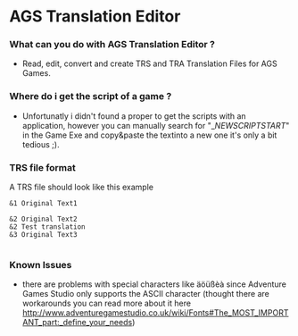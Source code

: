 # AGS Translation Editor #

### What can you do with AGS Translation Editor ? ###
* Read, edit, convert and create TRS and TRA Translation Files for AGS Games.

### Where do i get the script of a game ? ###
* Unfortunatly i didn't found a proper to get the scripts with an application, however you can manually search for "__NEWSCRIPTSTART_" in the Game Exe and copy&paste the textinto a new one it's only a bit tedious ;).

### TRS file format ###
A TRS file should look like this example

```
&1 Original Text1

&2 Original Text2
&2 Test translation
&3 Original Text3


```

### Known Issues ###
* there are problems with special characters like äöüßèà since Adventure Games Studio only supports the ASCII character (thought there are workarounds you can read more about it here http://www.adventuregamestudio.co.uk/wiki/Fonts#The_MOST_IMPORTANT_part:_define_your_needs)
